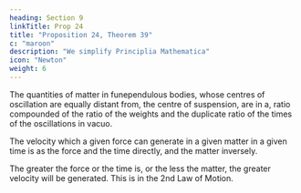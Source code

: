 ```yaml
---
heading: Section 9
linkTitle: Prop 24
title: "Proposition 24, Theorem 39"
c: "maroon"
description: "We simplify Principlia Mathematica"
icon: "Newton"
weight: 6
---
```



The quantities of matter in funependulous bodies, whose centres of oscillation are equally distant from, the centre of suspension, are in a, ratio compounded of the ratio of the weights and the duplicate ratio of the times of the oscillations in vacuo.

The velocity which a given force can generate in a given matter in a given time is as the force and the time directly, and the matter inversely.

The greater the force or the time is, or the less the matter, the greater velocity will be generated. This is in the 2nd Law of Motion. 


